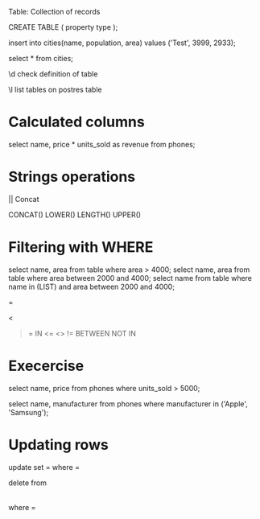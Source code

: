 Table: Collection of records

CREATE TABLE <name> (
  property type
);


insert into cities(name, population, area) values ('Test', 3999, 2933);

select * from cities;

\d check definition of table

\l list tables on postres table

# Calculated columns

select name, price * units_sold as revenue from phones;

# Strings operations

|| Concat

CONCAT()
LOWER()
LENGTH()
UPPER()

# Filtering with WHERE

select name, area from table where area > 4000;
select name, area from table where area between 2000 and 4000;
select name from table where name in (LIST) and area between 2000 and 4000;


=
>
<
>=
IN
<=
<>
!=
BETWEEN
NOT IN

# Execercise

select name, price from phones where units_sold > 5000;

select name, manufacturer from phones where manufacturer in ('Apple', 'Samsung');


# Updating rows

update <table> set <Property> = <Value> where <Property>=<Value>

delete from <table> where <property>=<value>
